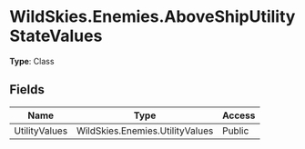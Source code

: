 ﻿# WildSkies.Enemies.AboveShipUtilityStateValues

**Type**: Class

## Fields

| Name | Type | Access |
|------|------|--------|
| UtilityValues | WildSkies.Enemies.UtilityValues | Public |

